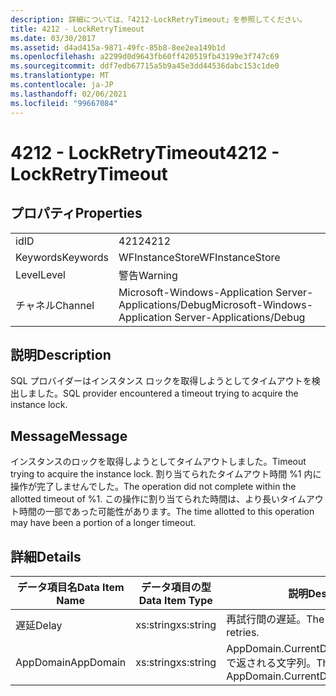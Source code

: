 ```yaml
---
description: 詳細については、「4212-LockRetryTimeout」を参照してください。
title: 4212 - LockRetryTimeout
ms.date: 03/30/2017
ms.assetid: d4ad415a-9871-49fc-85b8-8ee2ea149b1d
ms.openlocfilehash: a2299d0d9643fb60ff420519fb43199e3f747c69
ms.sourcegitcommit: ddf7edb67715a5b9a45e3dd44536dabc153c1de0
ms.translationtype: MT
ms.contentlocale: ja-JP
ms.lasthandoff: 02/06/2021
ms.locfileid: "99667084"
---
```

# <a name="4212---lockretrytimeout"></a><span data-ttu-id="26482-103">4212 - LockRetryTimeout</span><span class="sxs-lookup"><span data-stu-id="26482-103">4212 - LockRetryTimeout</span></span>

## <a name="properties"></a><span data-ttu-id="26482-104">プロパティ</span><span class="sxs-lookup"><span data-stu-id="26482-104">Properties</span></span>  
  
|||  
|-|-|  
|<span data-ttu-id="26482-105">id</span><span class="sxs-lookup"><span data-stu-id="26482-105">ID</span></span>|<span data-ttu-id="26482-106">4212</span><span class="sxs-lookup"><span data-stu-id="26482-106">4212</span></span>|  
|<span data-ttu-id="26482-107">Keywords</span><span class="sxs-lookup"><span data-stu-id="26482-107">Keywords</span></span>|<span data-ttu-id="26482-108">WFInstanceStore</span><span class="sxs-lookup"><span data-stu-id="26482-108">WFInstanceStore</span></span>|  
|<span data-ttu-id="26482-109">Level</span><span class="sxs-lookup"><span data-stu-id="26482-109">Level</span></span>|<span data-ttu-id="26482-110">警告</span><span class="sxs-lookup"><span data-stu-id="26482-110">Warning</span></span>|  
|<span data-ttu-id="26482-111">チャネル</span><span class="sxs-lookup"><span data-stu-id="26482-111">Channel</span></span>|<span data-ttu-id="26482-112">Microsoft-Windows-Application Server-Applications/Debug</span><span class="sxs-lookup"><span data-stu-id="26482-112">Microsoft-Windows-Application Server-Applications/Debug</span></span>|  
  
## <a name="description"></a><span data-ttu-id="26482-113">説明</span><span class="sxs-lookup"><span data-stu-id="26482-113">Description</span></span>  

 <span data-ttu-id="26482-114">SQL プロバイダーはインスタンス ロックを取得しようとしてタイムアウトを検出しました。</span><span class="sxs-lookup"><span data-stu-id="26482-114">SQL provider encountered a timeout trying to acquire the instance lock.</span></span>  
  
## <a name="message"></a><span data-ttu-id="26482-115">Message</span><span class="sxs-lookup"><span data-stu-id="26482-115">Message</span></span>  

 <span data-ttu-id="26482-116">インスタンスのロックを取得しようとしてタイムアウトしました。</span><span class="sxs-lookup"><span data-stu-id="26482-116">Timeout trying to acquire the instance lock.</span></span>  <span data-ttu-id="26482-117">割り当てられたタイムアウト時間 %1 内に操作が完了しませんでした。</span><span class="sxs-lookup"><span data-stu-id="26482-117">The operation did not complete within the allotted timeout of %1.</span></span> <span data-ttu-id="26482-118">この操作に割り当てられた時間は、より長いタイムアウト時間の一部であった可能性があります。</span><span class="sxs-lookup"><span data-stu-id="26482-118">The time allotted to this operation may have been a portion of a longer timeout.</span></span>  
  
## <a name="details"></a><span data-ttu-id="26482-119">詳細</span><span class="sxs-lookup"><span data-stu-id="26482-119">Details</span></span>  
  
|<span data-ttu-id="26482-120">データ項目名</span><span class="sxs-lookup"><span data-stu-id="26482-120">Data Item Name</span></span>|<span data-ttu-id="26482-121">データ項目の型</span><span class="sxs-lookup"><span data-stu-id="26482-121">Data Item Type</span></span>|<span data-ttu-id="26482-122">説明</span><span class="sxs-lookup"><span data-stu-id="26482-122">Description</span></span>|  
|--------------------|--------------------|-----------------|  
|<span data-ttu-id="26482-123">遅延</span><span class="sxs-lookup"><span data-stu-id="26482-123">Delay</span></span>|<span data-ttu-id="26482-124">xs:string</span><span class="sxs-lookup"><span data-stu-id="26482-124">xs:string</span></span>|<span data-ttu-id="26482-125">再試行間の遅延。</span><span class="sxs-lookup"><span data-stu-id="26482-125">The delay between retries.</span></span>|  
|<span data-ttu-id="26482-126">AppDomain</span><span class="sxs-lookup"><span data-stu-id="26482-126">AppDomain</span></span>|<span data-ttu-id="26482-127">xs:string</span><span class="sxs-lookup"><span data-stu-id="26482-127">xs:string</span></span>|<span data-ttu-id="26482-128">AppDomain.CurrentDomain.FriendlyName で返される文字列。</span><span class="sxs-lookup"><span data-stu-id="26482-128">The string returned by AppDomain.CurrentDomain.FriendlyName.</span></span>|
